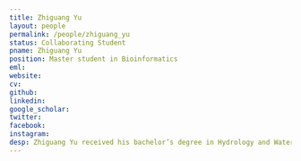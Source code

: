 ```yaml
---
title: Zhiguang Yu
layout: people
permalink: /people/zhiguang_yu
status: Collaborating Student
pname: Zhiguang Yu
position: Master student in Bioinformatics
eml: 
website: 
cv: 
github: 
linkedin:
google_scholar: 
twitter: 
facebook: 
instagram:
desp: Zhiguang Yu received his bachelor’s degree in Hydrology and Water Resources Engineering from China University of Mining and Technology in 2018.
---
```

